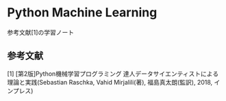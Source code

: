 # Python Machine Learning
参考文献[1]の学習ノート

## 参考文献
[1] [第2版]Python機械学習プログラミング 達人データサイエンティストによる理論と実践(Sebastian Raschka, Vahid Mirjalili(著), 福島真太朗(監訳), 2018, インプレス)
